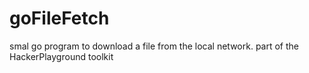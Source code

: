 # goFileFetch
smal go program to download a file from the local network. part of the HackerPlayground toolkit

